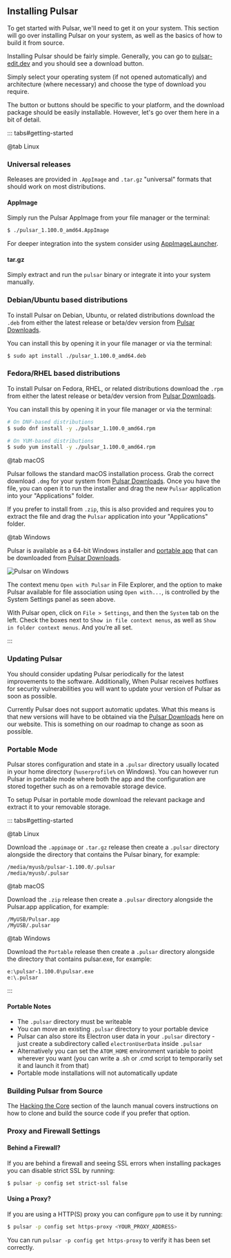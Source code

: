 ## Installing Pulsar

<!--TODO: We need a section here somewhere about how to get pulsar onto the PATH for all systems as it seems to be broken on mac and windows. Also needed for tar.gz and appimage-->

To get started with Pulsar, we'll need to get it on your system. This section
will go over installing Pulsar on your system, as well as the basics of how
to build it from source.

Installing Pulsar should be fairly simple. Generally, you can go to
[pulsar-edit.dev](https://pulsar-edit.dev/) and you should see a download button.

Simply select your operating system (if not opened automatically) and
architecture (where necessary) and choose the type of download you require.

The button or buttons should be specific to your platform, and the
download package should be easily installable. However, let's go over
them here in a bit of detail.

::: tabs#getting-started

@tab Linux

<!--TODO: When/if we introduce other repository based downloads then we can re-instate much of this from the archived atom section-->

### Universal releases

Releases are provided in `.AppImage` and `.tar.gz` "universal" formats that
should work on most distributions.

#### AppImage

Simply run the Pulsar AppImage from your file manager or the terminal:

```sh
$ ./pulsar_1.100.0_amd64.AppImage
```

For deeper integration into the system consider using [AppImageLauncher](https://github.com/TheAssassin/AppImageLauncher).

#### tar.gz

Simply extract and run the `pulsar` binary or integrate it into your system
manually.

### Debian/Ubuntu based distributions

To install Pulsar on Debian, Ubuntu, or related distributions download the `.deb`
from either the latest release or beta/dev version from [Pulsar Downloads](/download.html).

You can install this by opening it in your file manager or via the terminal:

```sh
$ sudo apt install ./pulsar_1.100.0_amd64.deb
```

### Fedora/RHEL based distributions

To install Pulsar on Fedora, RHEL, or related distributions download the `.rpm`
from either the latest release or beta/dev version from [Pulsar Downloads](/download/).

You can install this by opening it in your file manager or via the terminal:

```sh
# On DNF-based distributions
$ sudo dnf install -y ./pulsar_1.100.0_amd64.rpm

# On YUM-based distributions
$ sudo yum install -y ./pulsar_1.100.0_amd64.rpm
```

@tab macOS

Pulsar follows the standard macOS installation process. Grab the correct
download `.dmg` for your system from [Pulsar Downloads](/download/). Once you
have the file, you can open it to run the installer and drag the new `Pulsar`
application into your "Applications" folder.

If you prefer to install from `.zip`, this is also provided and requires you
to extract the file and drag the `Pulsar` application into your "Applications"
folder.

@tab Windows

Pulsar is available as a 64-bit Windows installer and [portable app](https://en.wikipedia.org/wiki/Portable_application)
that can be downloaded from [Pulsar Downloads](/download/).

![Pulsar on Windows](@images/atom/windows-system-settings.png)

The context menu `Open with Pulsar` in File Explorer, and the option to
make Pulsar available for file association using `Open with...`, is
controlled by the System Settings panel as seen above.

With Pulsar open, click on `File > Settings`, and then the `System` tab on
the left. Check the boxes next to `Show in file context menus`, as well
as `Show in folder context menus`. And you’re all set.

:::

### Updating Pulsar

You should consider updating Pulsar periodically for the latest improvements
to the software. Additionally, When Pulsar receives hotfixes for security
vulnerabilities you will want to update your version of Pulsar as soon as possible.

Currently Pulsar does not support automatic updates. What this means is that new
versions will have to be obtained via the [Pulsar Downloads](/download/) here on
our website. This is something on our roadmap to change as soon as possible.

<!--TODO: Auto upgrade instructions - selectively pull info from atom archive as this becomes possible-->

### Portable Mode

Pulsar stores configuration and state in a `.pulsar` directory usually located
in your home directory (`%userprofile%` on Windows). You can however run Pulsar
in portable mode where both the app and the configuration are stored together
such as on a removable storage device.

To setup Pulsar in portable mode download the relevant package and extract it to
your removable storage.

::: tabs#getting-started

@tab Linux

Download the `.appimage` or `.tar.gz` release then create a `.pulsar` directory
alongside the directory that contains the
Pulsar binary, for example:

```
/media/myusb/pulsar-1.100.0/.pulsar
/media/myusb/.pulsar
```

@tab macOS

Download the `.zip` release then create a `.pulsar` directory alongside the
Pulsar.app application, for
example:

```
/MyUSB/Pulsar.app
/MyUSB/.pulsar
```

@tab Windows

Download the `Portable` release then create a `.pulsar` directory alongside the
directory that contains pulsar.exe, for example:

```
e:\pulsar-1.100.0\pulsar.exe
e:\.pulsar
```

:::

#### Portable Notes

- The `.pulsar` directory must be writeable
- You can move an existing `.pulsar` directory to your portable device
- Pulsar can also store its Electron user data in your `.pulsar` directory -
  just create a subdirectory called `electronUserData` inside `.pulsar`
- Alternatively you can set the `ATOM_HOME` environment variable to point
  wherever you want (you can write a .sh or .cmd script to temporarily set it
  and launch it from that)
- Portable mode installations will not automatically update

### Building Pulsar from Source

The [Hacking the Core](../../core-hacking/#building-pulsar)
section of the launch manual covers instructions on how to clone and build
the source code if you prefer that option.

### Proxy and Firewall Settings

#### Behind a Firewall?

If you are behind a firewall and seeing SSL errors when installing packages
you can disable strict SSL by running:

```sh
$ pulsar -p config set strict-ssl false
```

#### Using a Proxy?

If you are using a HTTP(S) proxy you can configure `ppm` to use it by
running:

```sh
$ pulsar -p config set https-proxy <YOUR_PROXY_ADDRESS>
```

You can run `pulsar -p config get https-proxy` to verify it has been set
correctly.
